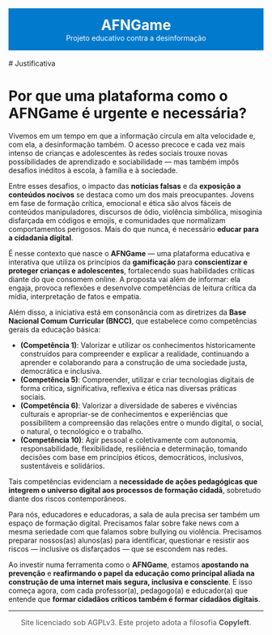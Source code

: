 <div style="text-align: center; padding: 1rem; background-color: #007ACC; color: white;">
<h1 style="margin: 0;">AFNGame</h1>
<p style="margin: 0;">Projeto educativo contra a desinformação</p>
</div>
<br />
# Justificativa

# Por que uma plataforma como o AFNGame é urgente e necessária?

Vivemos em um tempo em que a informação circula em alta velocidade e, com ela, a desinformação também. O acesso precoce e cada vez mais intenso de crianças e adolescentes às redes sociais trouxe novas possibilidades de aprendizado e sociabilidade — mas também impôs desafios inéditos à escola, à família e à sociedade.

Entre esses desafios, o impacto das **notícias falsas** e da **exposição a conteúdos nocivos** se destaca como um dos mais preocupantes. Jovens em fase de formação crítica, emocional e ética são alvos fáceis de conteúdos manipuladores, discursos de ódio, violência simbólica, misoginia disfarçada em códigos e emojis, e comunidades que normalizam comportamentos perigosos. Mais do que nunca, é necessário **educar para a cidadania digital**.

É nesse contexto que nasce o **AFNGame** — uma plataforma educativa e interativa que utiliza os princípios da **gamificação** para **conscientizar e proteger crianças e adolescentes**, fortalecendo suas habilidades críticas diante do que consomem online. A proposta vai além de informar: ela engaja, provoca reflexões e desenvolve competências de leitura crítica da mídia, interpretação de fatos e empatia.

Além disso, a iniciativa está em consonância com as diretrizes da **Base Nacional Comum Curricular (BNCC)**, que estabelece como competências gerais da educação básica:

- **(Competência 1)**: Valorizar e utilizar os conhecimentos historicamente construídos para compreender e explicar a realidade, continuando a aprender e colaborando para a construção de uma sociedade justa, democrática e inclusiva.
- **(Competência 5)**: Compreender, utilizar e criar tecnologias digitais de forma crítica, significativa, reflexiva e ética nas diversas práticas sociais.
- **(Competência 6)**: Valorizar a diversidade de saberes e vivências culturais e apropriar-se de conhecimentos e experiências que possibilitem a compreensão das relações entre o mundo digital, o social, o natural, o tecnológico e o trabalho.
- **(Competência 10)**: Agir pessoal e coletivamente com autonomia, responsabilidade, flexibilidade, resiliência e determinação, tomando decisões com base em princípios éticos, democráticos, inclusivos, sustentáveis e solidários.

Tais competências evidenciam a **necessidade de ações pedagógicas que integrem o universo digital aos processos de formação cidadã**, sobretudo diante dos riscos contemporâneos.

Para nós, educadores e educadoras, a sala de aula precisa ser também um espaço de formação digital. Precisamos falar sobre fake news com a mesma seriedade com que falamos sobre bullying ou violência. Precisamos preparar nossos(as) alunos(as) para identificar, questionar e resistir aos riscos — inclusive os disfarçados — que se escondem nas redes.

Ao investir numa ferramenta como o **AFNGame**, estamos **apostando na prevenção** e **reafirmando o papel da educação como principal aliada na construção de uma internet mais segura, inclusiva e consciente**. E isso começa agora, com cada professor(a), pedagogo(a) e educador(a) que entende que **formar cidadãos críticos também é formar cidadãos digitais**.
<br />
<hr />
<footer style="text-align: center; font-size: 0.9rem; color: #555;">
<p>Site licenciado sob AGPLv3. Este projeto adota a filosofia <strong>Copyleft</strong>.</p>
</footer>
